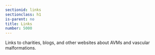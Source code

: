 ```yaml
---
sectionid: links
sectionclass: h1
is-parent: no
title: Links
number: 5000
---
```

Links to charities, blogs, and other websites about AVMs and vascular malformations.